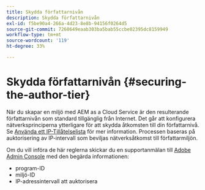 ```yaml
---
title: Skydda författarnivån
description: Skydda författarnivån
exl-id: f5be90a4-266a-4d23-8e8b-94156f0264d5
source-git-commit: 7260649eaab303ba5bab55ccbe02395dc8159949
workflow-type: tm+mt
source-wordcount: '119'
ht-degree: 33%

---
```


# Skydda författarnivån {#securing-the-author-tier}

När du skapar en miljö med AEM as a Cloud Service är den resulterande författarnivån som standard tillgänglig från Internet. Det går att konfigurera nätverksprinciperna ytterligare för att skydda åtkomsten till din författarnivå. Se [Använda ett IP-Tillåtelselista](https://experienceleague.adobe.com/docs/experience-manager-cloud-service/content/implementing/using-cloud-manager/ip-allow-lists/apply-allow-list.html?lang=en) för mer information. Processen baseras på auktorisering av IP-intervall som beviljas nätverksåtkomst till författarmiljön.

Om du vill införa de här reglerna skickar du en supportanmälan till [Adobe Admin Console](https://adminconsole.adobe.com/) med den begärda informationen:

* program-ID
* miljö-ID
* IP-adressintervall att auktorisera


